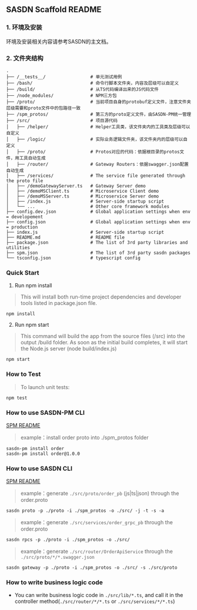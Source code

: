 ## SASDN Scaffold README

### 1. 环境及安装
环境及安装相关内容请参考SASDN的主文档。

### 2. 文件夹结构

```
.
├── /__tests__/                 # 单元测试用例
├── /bash/                      # 命令行脚本文件夹，内容及层级可以自定义
├── /build/                     # 从TS代码编译出来的JS代码文件
├── /node_modules/              # NPM三方包
├── /proto/                     # 当前项目自身的protobuf定义文件，注意文件夹层级需要和proto文件中的包路径一致
├── /spm_protos/                # 第三方的proto定义文件，由SASDN-PM统一管理
├── /src/                       # 项目源代码
│   ├── /helper/                # Helper工具类，该文件夹内的工具类及层级可以自定义
│   ├── /logic/                 # 实际业务逻辑文件夹，该文件夹内的层级可以自定义
│   ├── /proto/                 # Protos对应的代码：依据根目录的protos文件，用工具自动生成
│   ├── /router/                # Gateway Routers：依据swagger.json配置自动生成
│   ├── /services/              # The service file generated through the proto file
│   ├── /demoGatewayServer.ts   # Gateway Server demo
│   ├── /demoMSClient.ts        # Microservice Client demo
│   ├── /demoMSServer.ts        # Microservice Server demo
│   ├── /index.js               # Server-side startup script
│   └── ...                     # Other core framework modules
├── config.dev.json             # Global application settings when env = developement
├── config.json                 # Global application settings when env = production
├── index.js                    # Server-side startup script
├── README.md                   # README file
├── package.json                # The list of 3rd party libraries and utilities
├── spm.json                    # The list of 3rd party sasdn packages
└── tsconfig.json               # typescript config
```

### Quick Start

1. Run npm install

 > This will install both run-time project dependencies and developer tools listed in package.json file.

```
npm install
```

2. Run npm start

> This command will build the app from the source files (/src) into the output /build folder. As soon as the initial build completes, it will start the Node.js server (node build/index.js)

```
npm start
```

### How to Test

> To launch unit tests:

```
npm test
```

### How to use SASDN-PM CLI

[SPM README](https://github.com/agreatfool/SPM/blob/master/README.md)

> example：install order proto into ./spm_protos folder

```
sasdn-pm install order
sasdn-pm install order@1.0.0
```

### How to use SASDN CLI

[SPM README](https://github.com/agreatfool/SASDN/blob/design/doc/CLI.md)

> example：generate `./src/proto/order_pb` (js|ts|json) through the order.proto

```
sasdn proto -p ./proto -i ./spm_protos -o ./src/ -j -t -s -a
```

> example：generate `./src/services/order_grpc_pb` through the order.proto

```
sasdn rpcs -p ./proto -i ./spm_protos -o ./src/
```

> example：generate `./src/router/OrderApiService` through the `./src/proto/*/*.swagger.json`

```
sasdn gateway -p ./proto -i ./spm_protos -o ./src/ -s ./src/proto
```

### How to write business logic code

* You can write business logic code in `./src/lib/*.ts`, and call it in the controller method(`./src/router/*/*.ts` or `./src/services/*/*.ts`)